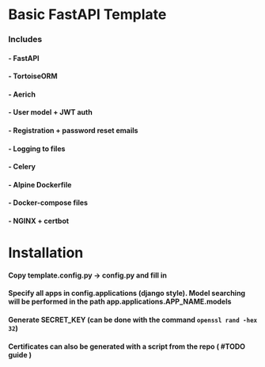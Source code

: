 # Basic FastAPI Template
### Includes
#### - FastAPI
#### - TortoiseORM
#### - Aerich
#### - User model + JWT auth
#### - Registration + password reset emails
#### - Logging to files
#### - Celery
#### - Alpine Dockerfile
#### - Docker-compose files
#### - NGINX + certbot

# Installation
#### Copy template.config.py -> config.py and fill in
#### Specify all apps in config.applications (django style). Model searching will be performed in the path app.applications.APP_NAME.models
#### Generate SECRET_KEY (can be done with the command `openssl rand -hex 32`)
#### Certificates can also be generated with a script from the repo ( #TODO guide )